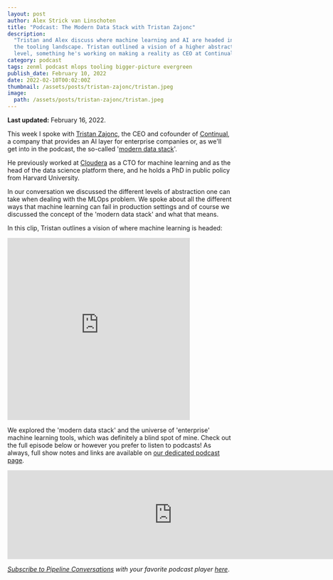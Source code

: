 ```yaml
---
layout: post
author: Alex Strick van Linschoten
title: "Podcast: The Modern Data Stack with Tristan Zajonc"
description:
  "Tristan and Alex discuss where machine learning and AI are headed in terms of
  the tooling landscape. Tristan outlined a vision of a higher abstraction
  level, something he's working on making a reality as CEO at Continual."
category: podcast
tags: zenml podcast mlops tooling bigger-picture evergreen
publish_date: February 10, 2022
date: 2022-02-10T00:02:00Z
thumbnail: /assets/posts/tristan-zajonc/tristan.jpeg
image:
  path: /assets/posts/tristan-zajonc/tristan.jpeg
---
```


**Last updated:** February 16, 2022.

This week I spoke with
[Tristan Zajonc](https://www.linkedin.com/in/tristanzajonc/), the CEO and
cofounder of [Continual](https://continual.ai), a company that provides an AI
layer for enterprise companies or, as we'll get into in the podcast, the
so-called
'[modern data stack](https://continual.ai/post/introducing-continual)'.

He previously worked at [Cloudera](https://www.cloudera.com) as a CTO for
machine learning and as the head of the data science platform there, and he
holds a PhD in public policy from Harvard University.

In our conversation we discussed the different levels of abstraction one can
take when dealing with the MLOps problem. We spoke about all the different ways
that machine learning can fail in production settings and of course we discussed
the concept of the 'modern data stack' and what that means.

In this clip, Tristan outlines a vision of where machine learning is headed:

<iframe src="https://share.descript.com/embed/K0UDoUPIyUk" width="410" height="410" frameborder="0" allowfullscreen></iframe>

We explored the 'modern data stack' and the universe of 'enterprise' machine
learning tools, which was definitely a blind spot of mine. Check out the full
episode below or however you prefer to listen to podcasts! As always, full show
notes and links are available on
[our dedicated podcast page](https://podcast.zenml.io/).

<iframe src="https://player.fireside.fm/v2/vA-gqsEV+hfjFzjLa?theme=dark" width="740" height="200" frameborder="0" scrolling="no"></iframe>

<br>

_[Subscribe to Pipeline Conversations](https://podcast.zenml.io/subscribe) with
your favorite podcast player [here](https://podcast.zenml.io/subscribe)_.
